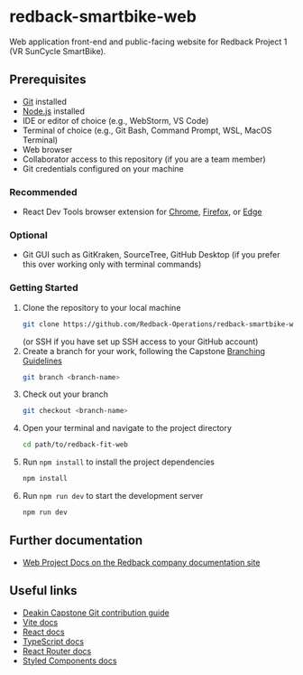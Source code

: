 # redback-smartbike-web

Web application front-end and public-facing website for Redback Project 1 (VR SunCycle SmartBike). 

## Prerequisites
- [Git](https://git-scm.com/downloads) installed
- [Node.js](https://nodejs.org/en/download/current) installed
- IDE or editor of choice (e.g., WebStorm, VS Code)
- Terminal of choice (e.g., Git Bash, Command Prompt, WSL, MacOS Terminal)
- Web browser
- Collaborator access to this repository (if you are a team member)
- Git credentials configured on your machine

### Recommended
- React Dev Tools browser extension for [Chrome](https://chrome.google.com/webstore/detail/react-developer-tools/fmkadmapgofadopljbjfkapdkoienihi), [Firefox](https://addons.mozilla.org/en-US/firefox/addon/react-devtools/), or [Edge](https://microsoftedge.microsoft.com/addons/detail/react-developer-tools/gpphkfbcpidddadnkolkpfckpihlkkil)

### Optional
- Git GUI such as GitKraken, SourceTree, GitHub Desktop (if you prefer this over working only with terminal commands)

### Getting Started
1. Clone the repository to your local machine
    ```bash
    git clone https://github.com/Redback-Operations/redback-smartbike-web.git
    ```
   (or SSH if you have set up SSH access to your GitHub account)
2. Create a branch for your work, following the Capstone [Branching Guidelines](https://verdant-raindrop-f3e404.netlify.app/processes/quality-assurance/git-contributions-guide/#branching-guidelines)
    ```bash
    git branch <branch-name>
    ```
3. Check out your branch
    ```bash
    git checkout <branch-name>
    ```
4. Open your terminal and navigate to the project directory
    ```bash
    cd path/to/redback-fit-web
    ```
5. Run `npm install` to install the project dependencies
    ```bash
   npm install
    ```
6. Run `npm run dev` to start the development server
    ```bash
    npm run dev
    ```

## Further documentation 
- [Web Project Docs on the Redback company documentation site](https://redback-operations.github.io/redback-documentation/docs/category/web--mobile-app-dev)

## Useful links
- [Deakin Capstone Git contribution guide](https://verdant-raindrop-f3e404.netlify.app/processes/quality-assurance/git-contributions-guide/)
- [Vite docs](https://vitejs.dev/guide/)
- [React docs](https://react.dev/)
- [TypeScript docs](https://www.typescriptlang.org/docs/)
- [React Router docs](https://reactrouter.com/)
- [Styled Components docs](https://styled-components.com/)
